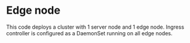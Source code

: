 # Edge node

This code deploys a cluster with 1 server node and 1 edge node. Ingress controller is configured as a DaemonSet running on all edge nodes.
